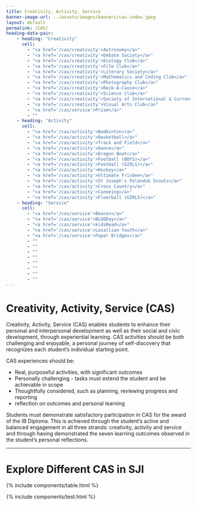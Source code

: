 ```yaml
---
title: Creativity, Activity, Service
banner-image-url: ../assets/images/banners/cas-index.jpeg
layout: default
permalink: /CAS/
heading-data-pair:
    - heading: "Creativity"
      cell: 
        - "<a href='/cas/creativity'>Astronomy</a>"
        - "<a href='/cas/creativity'>Debate Society</a>"
        - "<a href='/cas/creativity'>Ecology Club</a>"
        - "<a href='/cas/creativity'>Film Club</a>"
        - "<a href='/cas/creativity'>Literary Society</a>"
        - "<a href='/cas/creativity'>Mathematics and Coding Club</a>"
        - "<a href='/cas/creativity'>Photography Club</a>"
        - "<a href='/cas/creativity'>Rock-A-Cause</a>"
        - "<a href='/cas/creativity'>Science Club</a>"
        - "<a href='/cas/creativity'>Society of International & Current Affairs (SICA)</a>"
        - "<a href='/cas/creativity'>Visual Arts Club</a>"
        - "<a href='/cas/service'>Prism</a>"
        - ""
    - heading: "Activity"
      cell:
        - "<a href='/cas/activity'>Badminton</a>"
        - "<a href='/cas/activity'>Basketball</a>"
        - "<a href='/cas/activity'>Track and Field</a>"
        - "<a href='/cas/activity'>Dance</a>"
        - "<a href='/cas/activity'>Dragon Boat</a>"
        - "<a href='/cas/activity'>Football (BOYS)</a>"
        - "<a href='/cas/activity'>Football (GIRLS)</a>"
        - "<a href='/cas/activity'>Hockey</a>"
        - "<a href='/cas/activity'>Ultimate Frisbee</a>"
        - "<a href='/cas/activity'>St Joseph's Pelandok Scouts</a>"
        - "<a href='/cas/activity'>Cross Country</a>"
        - "<a href='/cas/activity'>Canoeing</a>"
        - "<a href='/cas/activity'>Floorball (GIRLS)</a>"
    - heading: "Service"
      cell:
        - "<a href='/cas/service'>Beacon</a>"
        - "<a href='/cas/service'>BLOODay</a>"
        - "<a href='/cas/service'>kidsRead</a>"
        - "<a href='/cas/service'>Lasallian Youth</a>"
        - "<a href='/cas/service'>Paper Bridges</a>"
        - ""
        - ""
        - ""
        - ""
        - ""
        - ""
        - ""
        - ""
---
```


# Creativity, Activity, Service (CAS)

Creativity, Activity, Service (CAS) enables students to enhance their personal and 
interpersonal development as well as their social and civic development, through experiential 
learning. CAS activities should be both challenging and enjoyable, a personal journey of 
self-discovery that recognizes each student’s individual starting point.

CAS experiences should be:
* Real, purposeful activities, with significant outcomes
* Personally challenging - tasks must extend the student and be achievable in scope
* Thoughtfully considered, such as planning, reviewing progress and reporting
* reflection on outcomes and personal learning

Students must demonstrate satisfactory participation in CAS for the award of the IB Diploma. 
This is achieved through the student’s active and balanced engagement in all three strands: 
creativity, activity and service and through having demonstrated the seven learning outcomes 
observed in the student’s personal reflections.

---

# Explore Different CAS in SJI

{% include components/table.html %}

{% include components/test.html %}